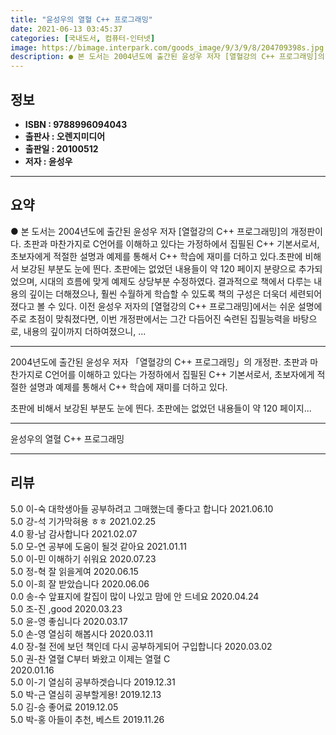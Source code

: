 ```yaml
---
title: "윤성우의 열혈 C++ 프로그래밍"
date: 2021-06-13 03:45:37
categories: [국내도서, 컴퓨터-인터넷]
image: https://bimage.interpark.com/goods_image/9/3/9/8/204709398s.jpg
description: ● 본 도서는 2004년도에 출간된 윤성우 저자 [열혈강의 C++ 프로그래밍]의 개정판이다. 초판과 마찬가지로 C언어를 이해하고 있다는 가정하에서 집필된 C++ 기본서로서, 초보자에게 적절한 설명과 예제를 통해서 C++ 학습에 재미를 더하고 있다.초판에 비해서 보강된 부분도 눈에 띈다
---
```


## **정보**

- **ISBN : 9788996094043**
- **출판사 : 오렌지미디어**
- **출판일 : 20100512**
- **저자 : 윤성우**

------



## **요약**

●  본 도서는 2004년도에 출간된 윤성우 저자 [열혈강의 C++ 프로그래밍]의 개정판이다. 초판과 마찬가지로 C언어를 이해하고 있다는 가정하에서 집필된 C++ 기본서로서, 초보자에게 적절한 설명과 예제를 통해서 C++ 학습에 재미를 더하고 있다.초판에 비해서 보강된 부분도 눈에 띈다. 초판에는 없었던 내용들이 약 120 페이지 분량으로 추가되었으며, 시대의 흐름에 맞게 예제도 상당부분 수정하였다. 결과적으로 책에서 다루는 내용의 깊이는 더해졌으나, 훨씬 수월하게 학습할 수 있도록 책의 구성은 더욱더 세련되어졌다고 볼 수 있다. 이전 윤성우 저자의 [열혈강의 C++ 프로그래밍]에서는 쉬운 설명에 주로 초점이 맞춰졌다면, 이번 개정판에서는 그간 다듬어진 숙련된 집필능력을 바탕으로, 내용의 깊이까지 더하여졌으니, ...

------

2004년도에 출간된 윤성우 저자 「열혈강의 C++ 프로그래밍」의 개정판. 초판과 마찬가지로 C언어를 이해하고 있다는 가정하에서 집필된 C++ 기본서로서, 초보자에게 적절한 설명과 예제를 통해서 C++ 학습에 재미를 더하고 있다.

 초판에 비해서 보강된 부분도 눈에 띈다. 초판에는 없었던 내용들이 약 120 페이지... 

------


윤성우의 열혈 C++ 프로그래밍 

------


## **리뷰** 

5.0 이-숙 대학생아들 공부하려고 그매했는데 좋다고 합니다 2021.06.10 <br/>5.0 강-석 기가막혀용 ㅎㅎ 2021.02.25 <br/>4.0 황-남 감사합니다 2021.02.07 <br/>5.0 모-연 공부에 도움이 될것 같아요 2021.01.11 <br/>5.0 이-민 이해하기 쉬워요 2020.07.23 <br/>5.0 정-혁 잘 읽을게여 2020.06.15 <br/>5.0 이-희 잘 받았습니다 2020.06.06 <br/>0.0 송-수 앞표지에 칼집이 많이 나있고 맘에 안 드네요 2020.04.24 <br/>5.0 조-진 ,good 2020.03.23 <br/>5.0 윤-영 좋십니다 2020.03.17 <br/>5.0 손-영 열심히 해봅시다 2020.03.11 <br/>4.0 장-철 전에 보던 책인데 다시 공부하게되어 구입합니다 2020.03.02 <br/>5.0 권-찬 열혈 C부터 봐왔고 이제는 열혈 C  
 2020.01.16 <br/>5.0 이-기 열심히 공부하겟습니다 2019.12.31 <br/>5.0 박-근 열심히 공부할게용! 2019.12.13 <br/>5.0 김-승 좋어료 2019.12.05 <br/>5.0 박-홍 아들이 추천, 베스트 2019.11.26 <br/>